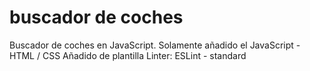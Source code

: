 # buscador de coches
Buscador de coches en JavaScript.
Solamente añadido el JavaScript - HTML / CSS Añadido de plantilla
Linter: ESLint - standard

